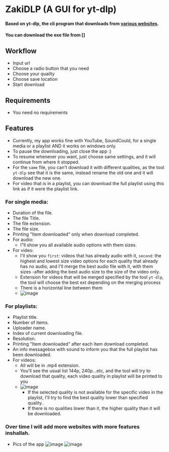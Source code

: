# ZakiDLP (A GUI for yt-dlp)
#### Based on yt-dlp, the cli program that downloads from [various websites](https://github.com/yt-dlp/yt-dlp/blob/master/supportedsites.md).
#### You can download the exe file from []

## Workflow
- Input url
- Choose a radio button that you need
- Choose your quailty
- Choose save location
- Start download
  
## Requirements
- You need no requirements

## Features
- Currently, my app works fine with YouTube, SoundCould, for a single media or a playlist AND it works on windows only.
- To pause the downloading, just close the app :)
- To resume whenever you want, just choose same settings, and it will continue from where it stopped.
- For the `same` file, you can't download it with different qualities, as the tool `yt-dlp` see that it is the same, instead rename the old one and it will download the new one.
- For video that is in a playlist, you can download the full playlist using this link as if it were the playlist link.

###  For single media:
  - Duration of the file.
  - The file Title.
  - The file extension.
  - The file size.
  - Printing "Item downloaded" only when download completed.
  - For audio:
    - I"ll show you all available audio options with them sizes.
  -  For video:
      - I'll show you `first`: videos that has already audio with it, `second`: the highest and lowest size video options for each quality that already has no audio, and I'll merge the best audio file with it, with them sizes -after adding the best audio size to the size of the video only.
      - Extension for videos that will be merged specified by the tool `yt-dlp`, the tool will choose the best ext depending on the merging process
      - There is a horizontal line between them
      - ![image](https://github.com/AbdelrhmanUZaki/ZakiDLP/assets/99971020/1f864752-445a-4189-bc38-22c7e9fc1f9d) 
### For playlists:
  - Playlist title.
  - Number of items.
  - Uploader name.
  - Index of current downloading file.
  - Resolution.
  - Printing "Item downloaded" after each item download completed.
  - An info messagebox with sound to inform you that the full playlist has been downloaded.
  - For videos:
    - All will be in .mp4 extension. 
    - You'll see the usual list 144p, 240p...etc, and the tool will try to download that quality, each video quality in playlist will be printed to you
    - ![image](https://github.com/AbdelrhmanUZaki/ZakiDLP/assets/99971020/0dc16bed-34d9-4a38-9296-d275f4300b97)
        - If the selected quality is not available for the specific video in the playlist, I'll try to find the best quality lower than specified quality..
        - If there is no qualities lower than it, the higher quality than it will be downloaded.
        
### Over time I will add more websites with more features inshallah.

- Pics of the app
  ![image](https://github.com/AbdelrhmanUZaki/ZakiDLP/assets/99971020/470df401-d021-4ca5-8ca5-cb8318b2b63d)
  ![image](https://github.com/AbdelrhmanUZaki/ZakiDLP/assets/99971020/59f34c8d-f10a-4351-9634-f1e046123c68)
